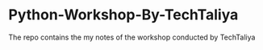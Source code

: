 # Python-Workshop-By-TechTaliya
The repo contains the my notes of the workshop conducted by TechTaliya
